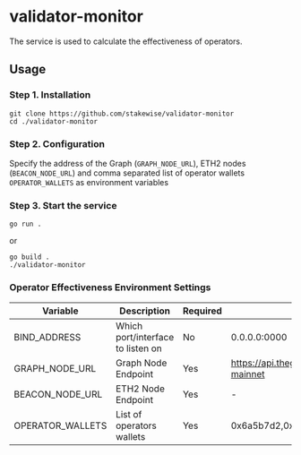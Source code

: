 # validator-monitor

The service is used to calculate the effectiveness of operators.

## Usage

### Step 1. Installation

```console
git clone https://github.com/stakewise/validator-monitor
cd ./validator-monitor
```

### Step 2. Configuration

Specify the address of the Graph (`GRAPH_NODE_URL`), ETH2 nodes (`BEACON_NODE_URL`) and comma separated list of operator wallets `OPERATOR_WALLETS` as environment variables


### Step 3. Start the service

```console
go run .
```

or

```
go build .
./validator-monitor
```

### Operator Effectiveness Environment Settings

| Variable                       | Description                                                                      | Required | Default                                                                 |
|--------------------------------|----------------------------------------------------------------------------------|----------|-------------------------------------------------------------------------|
| BIND_ADDRESS             | Which port/interface to listen on                        | No       | 0.0.0.0:0000                                      |
| GRAPH_NODE_URL           | Graph Node Endpoint                   | Yes       | https://api.thegraph.com/subgraphs/name/stakewise/stakewise-mainnet |
| BEACON_NODE_URL            | ETH2 Node Endpoint                 | Yes       | -                                                                       |
| OPERATOR_WALLETS         | List of operators wallets              | Yes       | 0x6a5b7d2,0x6a5b7d3,0x6a5b7d4 ...                                                                       |                                                              |
